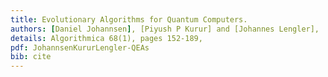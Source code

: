 ```yaml
---
title: Evolutionary Algorithms for Quantum Computers.
authors: [Daniel Johannsen], [Piyush P Kurur] and [Johannes Lengler],
details: Algorithmica 68(1), pages 152-189,
pdf: JohannsenKururLengler-QEAs
bib: cite
---
```


